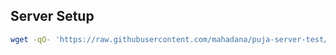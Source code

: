 ## Server Setup

```sh
wget -qO- 'https://raw.githubusercontent.com/mahadana/puja-server-test/master/server/setup.sh' | bash
```
